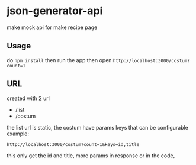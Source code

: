 # json-generator-api
make mock api for make recipe page

## Usage
do `npm install` then run the app then open
`http://localhost:3000/costum?count=1`

## URL
created with 2 url
- /list
- /costum

the list url is static, the costum have params keys that can be configurable example:

 `http://localhost:3000/costum?count=1&keys=id,title`

 this only get the id and title, more params in response or in the code,

